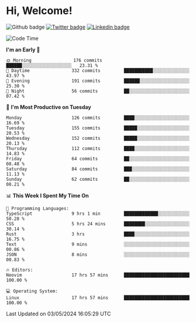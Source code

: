   # Hi, Welcome!
  ![Github badge](https://img.shields.io/github/followers/kraken-afk.svg?style=social&label=Follow&maxAge=2592000)
  [![Twitter badge](https://img.shields.io/badge/-Twitter-00acee?style=flat-square&logo=Twitter&logoColor=white)](https://twitter.com/trshppl)
  [![Linkedin badge](https://img.shields.io/badge/LinkedIn-0077B5?style=flat-square&logo=linkedin&logoColor=white)](https://www.linkedin.com/in/noveanrer)
<!--START_SECTION:waka-->
![Code Time](http://img.shields.io/badge/Code%20Time-179%20hrs%203%20mins-blue)

**I'm an Early 🐤** 

```text
🌞 Morning                176 commits         ██████░░░░░░░░░░░░░░░░░░░   23.31 % 
🌆 Daytime                332 commits         ███████████░░░░░░░░░░░░░░   43.97 % 
🌃 Evening                191 commits         ██████░░░░░░░░░░░░░░░░░░░   25.30 % 
🌙 Night                  56 commits          ██░░░░░░░░░░░░░░░░░░░░░░░   07.42 % 
```
📅 **I'm Most Productive on Tuesday** 

```text
Monday                   126 commits         ████░░░░░░░░░░░░░░░░░░░░░   16.69 % 
Tuesday                  155 commits         █████░░░░░░░░░░░░░░░░░░░░   20.53 % 
Wednesday                152 commits         █████░░░░░░░░░░░░░░░░░░░░   20.13 % 
Thursday                 112 commits         ████░░░░░░░░░░░░░░░░░░░░░   14.83 % 
Friday                   64 commits          ██░░░░░░░░░░░░░░░░░░░░░░░   08.48 % 
Saturday                 84 commits          ███░░░░░░░░░░░░░░░░░░░░░░   11.13 % 
Sunday                   62 commits          ██░░░░░░░░░░░░░░░░░░░░░░░   08.21 % 
```


📊 **This Week I Spent My Time On** 

```text
💬 Programming Languages: 
TypeScript               9 hrs 1 min         █████████████░░░░░░░░░░░░   50.28 % 
CSS                      5 hrs 24 mins       ████████░░░░░░░░░░░░░░░░░   30.14 % 
Rust                     3 hrs               ████░░░░░░░░░░░░░░░░░░░░░   16.75 % 
Text                     9 mins              ░░░░░░░░░░░░░░░░░░░░░░░░░   00.86 % 
JSON                     8 mins              ░░░░░░░░░░░░░░░░░░░░░░░░░   00.83 % 

🔥 Editors: 
Neovim                   17 hrs 57 mins      █████████████████████████   100.00 % 

💻 Operating System: 
Linux                    17 hrs 57 mins      █████████████████████████   100.00 % 
```


 Last Updated on 03/05/2024 16:05:29 UTC
<!--END_SECTION:waka-->